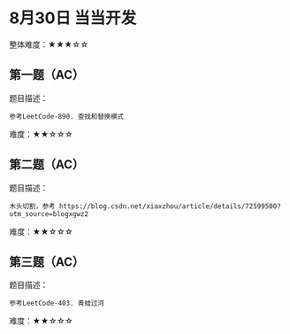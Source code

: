 # 8月30日 当当开发

整体难度：★★★☆☆

## 第一题（AC）

题目描述：

    参考LeetCode-890. 查找和替换模式

难度：★★☆☆☆

## 第二题（AC）

题目描述：

    木头切割，参考 https://blog.csdn.net/xiaxzhou/article/details/72599500?utm_source=blogxgwz2

难度：★★☆☆☆

## 第三题（AC）

题目描述：

    参考LeetCode-403. 青蛙过河

难度：★★☆☆☆